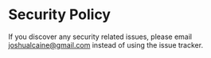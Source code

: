 # Security Policy

If you discover any security related issues, please email joshualcaine@gmail.com instead of using the issue tracker.
